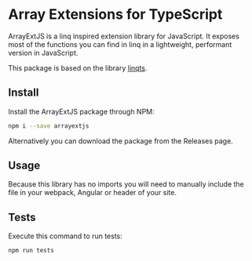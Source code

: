 # Array Extensions for TypeScript

ArrayExtJS is a linq inspired extension library for JavaScript. It exposes most of the functions you can find in linq in a lightweight, performant version in JavaScript.

This package is based on the library [linqts](https://github.com/kutyel/linq.ts).

## Install

Install the ArrayExtJS package through NPM:

```sh
npm i --save arrayextjs
```

Alternatively you can download the package from the Releases page.

## Usage

Because this library has no imports you will need to manually include the file in your webpack, Angular or header of your site.

## Tests

Execute this command to run tests:

```sh
npm run tests
```
